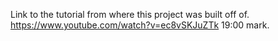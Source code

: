 Link to the tutorial from where this project was built off of. 
https://www.youtube.com/watch?v=ec8vSKJuZTk 19:00 mark.
